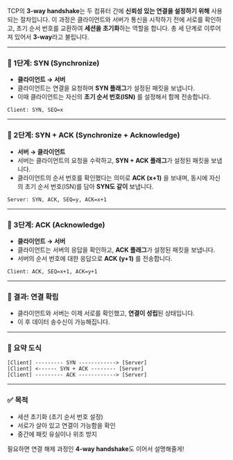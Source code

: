 TCP의 **3-way handshake**는 두 컴퓨터 간에 **신뢰성 있는 연결을 설정하기 위해** 사용되는 절차입니다. 이 과정은 클라이언트와 서버가 통신을 시작하기 전에 서로를 확인하고, 초기 순서 번호를 교환하여 **세션을 초기화**하는 역할을 합니다. 총 세 단계로 이루어져 있어서 **3-way**라고 불립니다.

---

### 📡 1단계: SYN (Synchronize)

* **클라이언트 → 서버**
* 클라이언트는 연결을 요청하며 **SYN 플래그**가 설정된 패킷을 보냅니다.
* 이때 클라이언트는 자신의 **초기 순서 번호(ISN)** 를 설정해서 함께 전송합니다.

```
Client: SYN, SEQ=x
```

---

### 📡 2단계: SYN + ACK (Synchronize + Acknowledge)

* **서버 → 클라이언트**
* 서버는 클라이언트의 요청을 수락하고, **SYN + ACK 플래그**가 설정된 패킷을 보냅니다.
* 클라이언트의 순서 번호를 확인했다는 의미로 **ACK (x+1)** 을 보내며,
  동시에 자신의 초기 순서 번호(ISN)를 담아 **SYN도 같이** 보냅니다.

```
Server: SYN, ACK, SEQ=y, ACK=x+1
```

---

### 📡 3단계: ACK (Acknowledge)

* **클라이언트 → 서버**
* 클라이언트는 서버의 응답을 확인하고, **ACK 플래그**가 설정된 패킷을 보냅니다.
* 서버의 순서 번호에 대한 응답으로 **ACK (y+1)** 를 전송합니다.

```
Client: ACK, SEQ=x+1, ACK=y+1
```

---

### 🔐 결과: 연결 확립

* 클라이언트와 서버는 이제 서로를 확인했고, **연결이 성립**된 상태입니다.
* 이 후 데이터 송수신이 가능해집니다.

---

### 📌 요약 도식

```
[Client] --------- SYN ------------> [Server]
[Client] <------ SYN + ACK -------- [Server]
[Client] --------- ACK ------------> [Server]
```

---

### ✅ 목적

* 세션 초기화 (초기 순서 번호 설정)
* 서로가 살아 있고 연결이 가능함을 확인
* 중간에 패킷 유실이나 위조 방지

필요하면 연결 해제 과정인 **4-way handshake**도 이어서 설명해줄게!
